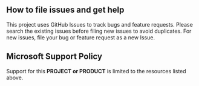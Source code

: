 ## How to file issues and get help

This project uses GitHub Issues to track bugs and feature requests. Please
search the existing issues before filing new issues to avoid duplicates. For new
issues, file your bug or feature request as a new Issue.

## Microsoft Support Policy

Support for this **PROJECT or PRODUCT** is limited to the resources listed
above.
